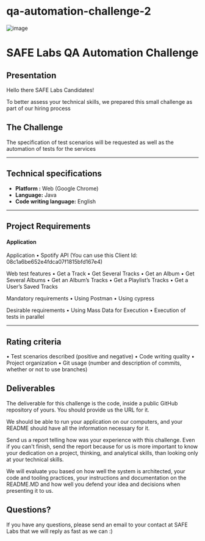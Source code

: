 # qa-automation-challenge-2

![image](https://user-images.githubusercontent.com/97542292/149010302-ea32ad5c-3ecb-4a37-9a31-3de26b1ca379.png)


# SAFE Labs QA Automation Challenge

## Presentation

Hello there SAFE Labs Candidates!

To better assess your technical skills, we prepared this small challenge as part of our hiring process


## The Challenge

The specification of test scenarios will be requested as well as the automation of tests for the services

-------------
Technical specifications
-------------

- **Platform :** Web (Google Chrome)
- **Language:** Java
- **Code writing language:** English

-------------
Project Requirements
-------------

#### Application
Application
•	Spotify API (You can use this Client Id: 08c1a6be652e4fdca07f1815bfd167e4)

Web test features
•	Get a Track
•	Get Several Tracks
•	Get an Album
•	Get Several Albums
•	Get an Album’s Tracks
•	Get a Playlist’s Tracks
•	Get a User’s Saved Tracks

Mandatory requirements
•	Using Postman
•	Using cypress 

Desirable requirements
•	Using Mass Data for Execution
•	Execution of tests in parallel


-------------
Rating criteria
-------------

•	Test scenarios described (positive and negative) 
•	Code writing quality
•	Project organization
•	Git usage (number and description of commits, whether or not to use branches)

## Deliverables

The deliverable for this challenge is the code, inside a public GitHub repository of yours. You should provide us the URL for it.

We should be able to run your application on our computers, and your README should have all the information necessary for it. 

Send us a report telling how was your experience with this challenge. Even if you can't finish, send the report because for us is more important to know your dedication on a project, thinking, and analytical skills, than looking only at your technical skills.

We will evaluate you based on how well the system is architected, your code and tooling practices, your instructions and documentation on the README.MD and how well you defend your idea and decisions when presenting it to us.

## Questions?

If you have any questions, please send an email to your contact at SAFE Labs that we will reply as fast as we can :)


